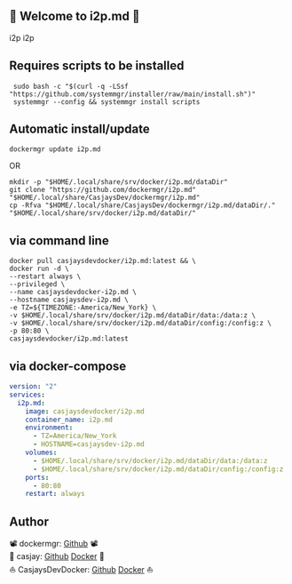 ## 👋 Welcome to i2p.md 🚀  

i2p i2p  
  
  
## Requires scripts to be installed  

```shell
 sudo bash -c "$(curl -q -LSsf "https://github.com/systemmgr/installer/raw/main/install.sh")"
 systemmgr --config && systemmgr install scripts  
```

## Automatic install/update  

```shell
dockermgr update i2p.md
```

OR

```shell
mkdir -p "$HOME/.local/share/srv/docker/i2p.md/dataDir"
git clone "https://github.com/dockermgr/i2p.md" "$HOME/.local/share/CasjaysDev/dockermgr/i2p.md"
cp -Rfva "$HOME/.local/share/CasjaysDev/dockermgr/i2p.md/dataDir/." "$HOME/.local/share/srv/docker/i2p.md/dataDir/"
```

## via command line  

```shell
docker pull casjaysdevdocker/i2p.md:latest && \
docker run -d \
--restart always \
--privileged \
--name casjaysdevdocker-i2p.md \
--hostname casjaysdev-i2p.md \
-e TZ=${TIMEZONE:-America/New_York} \
-v $HOME/.local/share/srv/docker/i2p.md/dataDir/data:/data:z \
-v $HOME/.local/share/srv/docker/i2p.md/dataDir/config:/config:z \
-p 80:80 \
casjaysdevdocker/i2p.md:latest
```

## via docker-compose  

```yaml
version: "2"
services:
  i2p.md:
    image: casjaysdevdocker/i2p.md
    container_name: i2p.md
    environment:
      - TZ=America/New_York
      - HOSTNAME=casjaysdev-i2p.md
    volumes:
      - $HOME/.local/share/srv/docker/i2p.md/dataDir/data:/data:z
      - $HOME/.local/share/srv/docker/i2p.md/dataDir/config:/config:z
    ports:
      - 80:80
    restart: always
```

## Author  

📽 dockermgr: [Github](https://github.com/dockermgr) 📽  
🤖 casjay: [Github](https://github.com/casjay) [Docker](https://hub.docker.com/r/casjay) 🤖  
⛵ CasjaysDevDocker: [Github](https://github.com/casjaysdevdocker) [Docker](https://hub.docker.com/r/casjaysdevdocker) ⛵  
